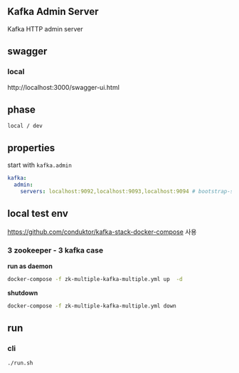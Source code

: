 ## Kafka Admin Server
Kafka HTTP admin server

## swagger
### local
http://localhost:3000/swagger-ui.html

## phase
`local / dev`

## properties
start with `kafka.admin` 
```yaml
kafka:
  admin:
    servers: localhost:9092,localhost:9093,localhost:9094 # bootstrap-servers
```

## local test env
https://github.com/conduktor/kafka-stack-docker-compose 사용 

### 3 zookeeper - 3 kafka case
**run as daemon**
```bash
docker-compose -f zk-multiple-kafka-multiple.yml up  -d
```
**shutdown**
```bash
docker-compose -f zk-multiple-kafka-multiple.yml down
```

## run
### cli
```bash
./run.sh
```
